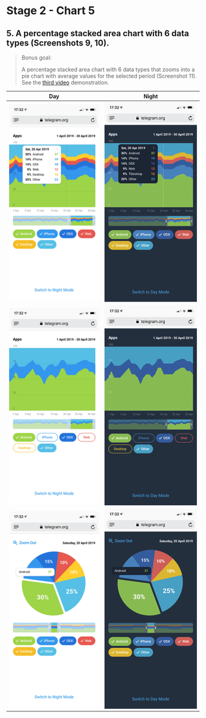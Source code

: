 # Stage 2 - Chart 5

## 5. A percentage stacked area chart with 6 data types (Screenshots 9, 10).
 > Bonus goal:
 >
 > A percentage stacked area chart with 6 data types that zooms into a pie chart with average values for the selected period (Screenshot 11).
 > See the [third video](https://t.me/contest/63) demonstration.

Day                        |  Night
:-------------------------:|:-------------------------:
![alt text](../images/JS_9.png)   |  ![alt text](../images/JS_9_Night.png)
![alt text](../images/JS_10.png)   |  ![alt text](../images/JS_10_Night.png)
![alt text](../images/JS_11.png)   |  ![alt text](../images/JS_11_Night.png)
